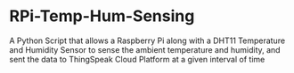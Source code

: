 # RPi-Temp-Hum-Sensing

A Python Script that allows a Raspberry Pi along with a DHT11 Temperature and Humidity Sensor to sense the ambient temperature and humidity, and sent the data to ThingSpeak Cloud Platform at a given interval of time
